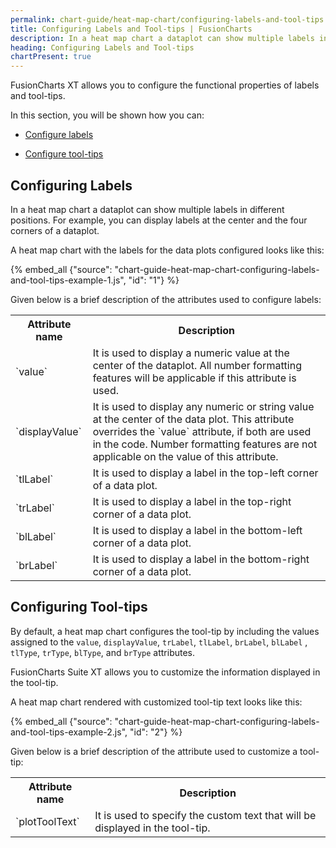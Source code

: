 ```yaml
---
permalink: chart-guide/heat-map-chart/configuring-labels-and-tool-tips.html
title: Configuring Labels and Tool-tips | FusionCharts
description: In a heat map chart a dataplot can show multiple labels in different positions. For example, you can display labels at the center and the four corners of a dataplot.
heading: Configuring Labels and Tool-tips
chartPresent: true
---
```


FusionCharts XT allows you to configure the functional properties of labels and tool-tips.

In this section, you will be shown how you can:

* <a href="{{ site.baseurl }}chart-guide/heat-map-chart/configuring-labels-and-tool-tips.html#configuring-labels">Configure labels</a>

* <a href="{{ site.baseurl }}chart-guide/heat-map-chart/configuring-labels-and-tool-tips.html#configuring-tool-tips">Configure tool-tips</a>

## Configuring Labels

In a heat map chart a dataplot can show multiple labels in different positions. For example, you can display labels at the center and the four corners of a dataplot.

A heat map chart with the labels for the data plots configured looks like this:

{% embed_all {"source": "chart-guide-heat-map-chart-configuring-labels-and-tool-tips-example-1.js", "id": "1"} %}

Given below is a brief description of the attributes used to configure labels:

<table>
  <tr>
    <th>Attribute name</th>
    <th>Description</th>
  </tr>
  <tr>
    <td>`value`</td>
    <td>It is used to display a numeric value at the center of the dataplot. All number formatting features will be applicable if this attribute is used. </td>
  </tr>
  <tr>
    <td>`displayValue`</td>
    <td>It is used to display any numeric or string value at the center of the data plot. This attribute overrides the `value` attribute, if both are used in the code. Number formatting features are not applicable on the value of this attribute.</td>
  </tr>
  <tr>
    <td>`tlLabel`</td>
    <td>It is used to display a label in the top-left corner of a data plot. </td>
  </tr>
  <tr>
    <td>`trLabel`</td>
    <td>It is used to display a label in the top-right corner of a data plot. </td>
  </tr>
  <tr>
    <td>`blLabel`</td>
    <td>It is used to display a label in the bottom-left corner of a data plot. </td>
  </tr>
  <tr>
    <td>`brLabel`</td>
    <td>It is used to display a label in the bottom-right corner of a data plot. </td>
  </tr>
</table>


## Configuring Tool-tips

By default, a heat map chart configures the tool-tip by including the values assigned to the `value`, `displayValue`, `trLabel`, `tlLabel`, `brLabel`, `blLabel` , `tlType`, `trType`, `blType`, and `brType` attributes.

FusionCharts Suite XT allows you to customize the information displayed in the tool-tip.

A heat map chart rendered with customized tool-tip text looks like this:

{% embed_all {"source": "chart-guide-heat-map-chart-configuring-labels-and-tool-tips-example-2.js", "id": "2"} %}

Given below is a brief description of the attribute used to customize a tool-tip:

<table>
  <tr>
    <th>Attribute name</th>
    <th>Description</th>
  </tr>
  <tr>
    <td>`plotToolText`</td>
    <td>It is used to specify the custom text that will be displayed in the tool-tip.</td>
  </tr>
</table>